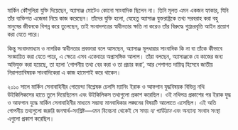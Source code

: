 মার্কিন কৌঁসুলিরা যুক্তি দিয়েছেন, অ্যাসাঞ্জ মোটেও কোনো সাংবাদিক ছিলেন না। তিনি মূলত এমন একজন হ্যাকার, যিনি তাঁর ব্যক্তিগত এজেন্ডা নিয়ে কাজ করেছেন। তাঁদের যুক্তি হলো, যেহেতু অ্যাসাঞ্জ যুক্তরাষ্ট্রকে তথ্য সরবরাহ করা বহু মানুষের জীবনকে বিপন্ন করে তুলেছেন, তাই সংবাদপত্রের স্বাধীনতার ক্ষতি না করেও তাঁর বিরুদ্ধে গুপ্তচরবৃত্তি আইন প্রয়োগ করা যেতে পারে।

কিন্তু সংবাদমাধ্যম ও নাগরিক স্বাধীনতার প্রবক্তারা বলে আসছেন, অ্যাসাঞ্জ মূলধারার সাংবাদিক কি না বা তাঁকে কীভাবে সংজ্ঞায়িত করা যেতে পারে, এ ক্ষেত্রে এসব একেবারে অপ্রাসঙ্গিক আলাপ। তাঁরা বলছেন, অ্যাসাঞ্জকে যে কাজের জন্য অভিযুক্ত করা হয়েছে, তা হলো ‘গোপনীয় তথ্য বের করা ও তা প্রচার করা’, আর পেশাগত দায়িত্ব হিসেবে জাতীয় নিরাপত্তাবিষয়ক সাংবাদিকেরা এ কাজ হামেশাই করে থাকেন।

২০১০ সালে মার্কিন সেনাবাহিনীর গোয়েন্দা বিশ্লেষক চেলসি ম্যানিং ইরাক ও আফগান যুদ্ধবিষয়ক বিভিন্ন নথি উইকিলিকসের হাতে তুলে দিয়েছিলেন এবং উইকিলিকস তথ্যগুলো প্রকাশ করেছিল। ওই নথিপত্র প্রকাশের পর ইরাক যুদ্ধ ও আফগান যুদ্ধে মার্কিন সেনাবাহিনীর মাধ্যমে সম্ভাব্য মানবাধিকার লঙ্ঘনের বিষয়টি আলোতে এসেছিল। এই অতি গোপনীয় তথ্যগুলো জরুরি জনস্বার্থ–সংশ্লিষ্ট—এমন বিবেচনা থেকেই সে সময় *দ্য গার্ডিয়ান* এবং অন্যান্য সংবাদ সংস্থা এগুলো প্রকাশ করেছিল।
